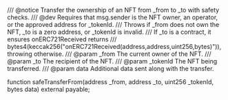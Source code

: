 /// @notice Transfer the ownership of an NFT from _from to _to with safety checks.
/// @dev Requires that msg.sender is the NFT owner, an operator, or the approved address for _tokenId.
/// Throws if _from does not own the NFT, _to is a zero address, or _tokenId is invalid.
/// If _to is a contract, it ensures onERC721Received returns
/// bytes4(keccak256("onERC721Received(address,address,uint256,bytes)")), throwing otherwise.
/// @param _from The current owner of the NFT.
/// @param _to The recipient of the NFT.
/// @param _tokenId The NFT being transferred.
/// @param data Additional data sent along with the transfer.

function safeTransferFrom(address _from, address _to, uint256 _tokenId, bytes data) external payable;